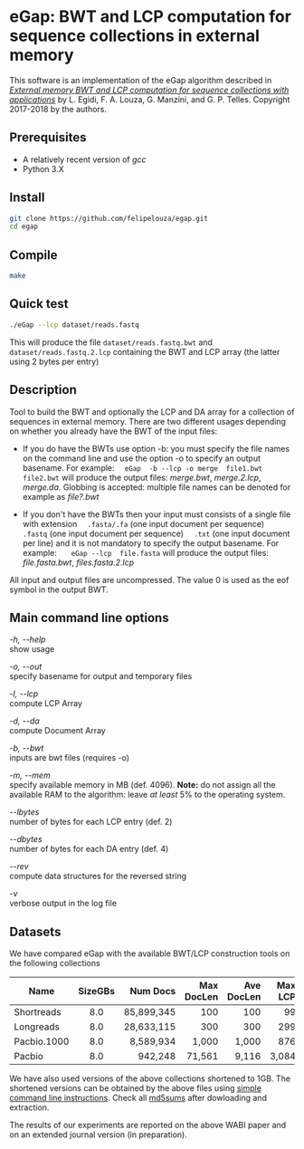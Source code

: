 # eGap: BWT and LCP computation for sequence collections in external memory

This software is an implementation of the eGap algorithm described in 
[*External memory BWT and LCP computation for sequence collections with applications*](https://doi.org/10.4230/LIPIcs.WABI.2018.10) by
L. Egidi, F. A. Louza, G. Manzini, and G. P. Telles. Copyright 2017-2018 by the authors. 


## Prerequisites

* A relatively recent version of *gcc*
* Python 3.X


## Install

```sh
git clone https://github.com/felipelouza/egap.git
cd egap
```

## Compile

```sh
make 
```

## Quick test

```sh
./eGap --lcp dataset/reads.fastq
```

This will produce the file `dataset/reads.fastq.bwt` and `dataset/reads.fastq.2.lcp` containing the BWT and LCP array (the latter using 2 bytes per entry)


## Description

Tool to build the BWT and optionally the LCP and DA array for a collection  of sequences in external memory. There are two different usages depending on whether you already have the BWT of the input files:

* If you do have the BWTs use option -b: you must specify the file names on the command line  and use the option -o to specify an output basename. 
For example:
 `  eGap  -b --lcp -o merge  file1.bwt file2.bwt`
will produce the output files: *merge.bwt*, *merge.2.lcp*, *merge.da*. Globbing is accepted: multiple file names can be denoted for example as *file?.bwt*
 
* If you don't have the BWTs then your input must consists of a single file with extension 
  `  .fasta/.fa`  (one input document per sequence)
  `  .fastq`      (one input document per sequence)
  `  .txt`        (one input document per line)
and it is not mandatory to specify the output basename. For example:
  `   eGap --lcp  file.fasta` 
will produce the output files: *file.fasta.bwt*, *files.fasta.2.lcp*

All input and output files are uncompressed. The value 0 is used as the eof symbol in the output BWT.


## Main command line options

*-h, --help*      
  show usage

*-o, --out*        
  specify basename for output and temporary files

*-l, --lcp*          
  compute LCP Array
  
*-d, --da*          
  compute Document Array
  
*-b, --bwt*          
  inputs are bwt files (requires -o)

*-m, --mem*     
  specify available memory in MB (def. 4096). **Note:** do not assign all the available RAM to the algorithm: leave *at least* 5% to the operating system.
  
*--lbytes*      
  number of bytes for each LCP entry (def. 2)

*--dbytes*      
  number of bytes for each DA entry (def. 4)

*--rev*      
  compute data structures for the reversed string  

*-v*       
  verbose output in the log file



## Datasets


We have compared eGap with the available BWT/LCP construction tools on the following collections


Name         |SizeGBs|Num Docs    |Max DocLen|Ave DocLen|Max LCP| Ave LCP | Download Link
-------------|:-----:|-----------:|---------:|---------:|------:|--------:|-----------
Shortreads   | 8.0   | 85,899,345 | 100      | 100      | 99    | 27.90   | [.tar.gz](https://drive.google.com/open?id=199dUcf-NgCV4WaWTs96siJtibd0GsDM2)
Longreads    | 8.0   | 28,633,115 | 300      | 300      | 299   | 90.28   | [.tar.gz](https://drive.google.com/open?id=1uck1L79ERqkX4G26_-3LYYlGkw0r2Qxe)
Pacbio.1000  | 8.0   | 8,589,934  | 1,000    | 1,000    | 876   | 18.05   | [.tar.gz](https://drive.google.com/open?id=1ehqbYJmRedwiR2iLMYEP1TerkvxhhXZV)
Pacbio       | 8.0   | 942,248    | 71,561   | 9,116    | 3,084 | 18.32   | [.tar.gz](https://drive.google.com/open?id=1JER4Ci1DyZtQERqILNbrebWBXQdVQrW4)


We have also used versions of the above collections shortened to 1GB. The shortened versions can be obtained by the above files using [simple command line instructions](https://drive.google.com/open?id=1rjObN6fzXU_LrOLadCgxQ0bXh5mlTwNq). Check all [md5sums](https://drive.google.com/open?id=1CgoVBpElte6iQ6I1XkvYvi56lHqvq1kK) after dowloading and extraction.

The results of our experiments are reported on the above WABI paper and on an extended journal version (in preparation).

